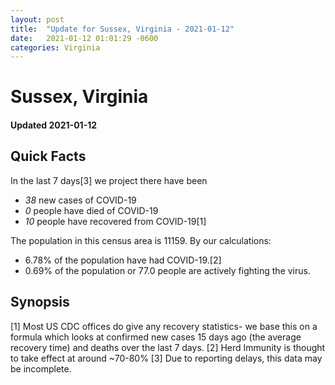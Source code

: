 ```yaml
---
layout: post
title:  "Update for Sussex, Virginia - 2021-01-12"
date:   2021-01-12 01:01:29 -0600
categories: Virginia
---
```


# Sussex, Virginia
#### Updated 2021-01-12

## Quick Facts

In the last 7 days[3] we project there have been
- *38* new cases of COVID-19
- *0* people have died of COVID-19
- *10* people have recovered from COVID-19[1]

The population in this census area is 11159. By our calculations:
- 6.78% of the population have had COVID-19.[2]
- 0.69% of the population or 77.0 people are actively fighting the virus.

## Synopsis




[1] Most US CDC offices do give any recovery statistics- we base this on a formula which looks at confirmed new cases
15 days ago (the average recovery time) and deaths over the last 7 days.
[2] Herd Immunity is thought to take effect at around ~70-80%
[3] Due to reporting delays, this data may be incomplete. 
    